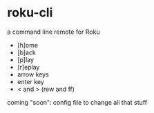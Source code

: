 # roku-cli
a command line remote for Roku

- [h]ome
- [b]ack
- [p]lay
- [r]eplay
- arrow keys
- enter key
- < and > (rew and ff)

coming "soon": config file to change all that stuff
